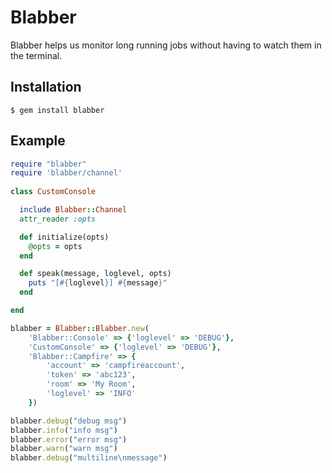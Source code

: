 Blabber
===

Blabber helps us monitor long running jobs without having to watch them in the terminal.

## Installation

```
$ gem install blabber
```

## Example

```ruby
require "blabber"
require 'blabber/channel'
  
class CustomConsole

  include Blabber::Channel
  attr_reader :opts

  def initialize(opts)
    @opts = opts
  end

  def speak(message, loglevel, opts)
    puts "[#{loglevel}] #{message}"
  end

end

blabber = Blabber::Blabber.new(
    'Blabber::Console' => {'loglevel' => 'DEBUG'},
    'CustomConsole' => {'loglevel' => 'DEBUG'},
    'Blabber::Campfire' => {
        'account' => 'campfireaccount', 
        'token' => 'abc123', 
        'room' => 'My Room',
        'loglevel' => 'INFO'
    })

blabber.debug("debug msg")
blabber.info("info msg")
blabber.error("error msg")
blabber.warn("warn msg")
blabber.debug("multiline\nmessage")
```